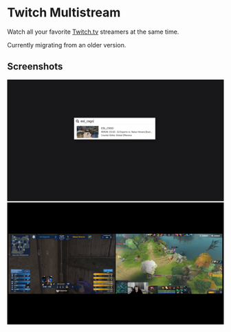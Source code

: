# Twitch Multistream
Watch all your favorite [Twitch.tv](https://twitch.tv) streamers at the same time.

Currently migrating from an older version.

Screenshots
-------
<img src="https://github.com/stevetcm/multi-twitch-react/blob/master/screenshots/3.png">

<img src="https://github.com/stevetcm/multi-twitch-react/blob/master/screenshots/2.png">
